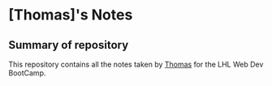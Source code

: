 # [Thomas]'s Notes

## Summary of repository

This repository contains all the notes taken by [Thomas](https://github.com/verrixkio) for the LHL Web Dev BootCamp.

